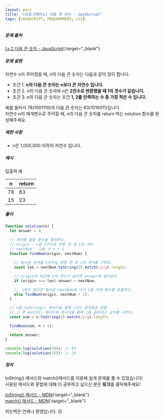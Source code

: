 ```yaml
---
layout: post
title: "[프로그래머스] 다음 큰 숫자 - JavaScript"
tags: [JAVASCRIPT, PROGRAMMERS, LV2]
---
```

##### 문제 출처

[Lv.2 다음 큰 숫자 - JavaScript](https://school.programmers.co.kr/learn/courses/30/lessons/12911?language=javascript){:target="\_blank"}

##### 문제 설명

자연수 n이 주어졌을 때, n의 다음 큰 숫자는 다음과 같이 정의 합니다.

- 조건 1. **n의 다음 큰 숫자는 n보다 큰 자연수 입니다.**
- 조건 2. n의 다음 큰 숫자와 n은 **2진수로 변환했을 때 1의 갯수가 같습니다.**
- 조건 3. n의 다음 큰 숫자는 조건 **1, 2를 만족하는 수 중 가장 작은 수 입니다.**

예를 들어서 78(1001110)의 다음 큰 숫자는 83(1010011)입니다.<br/>
자연수 n이 매개변수로 주어질 때, n의 다음 큰 숫자를 return 하는 solution 함수를 완성해주세요.

##### 제한 사항

- n은 1,000,000 이하의 자연수 입니다.

##### 예시

입출력 예

| n   | return |
| --- | ------ |
| 78  | 83     |
| 15  | 23     |

##### 풀이

```javascript
function solution(n) {
  let answer = 0;

  // 재귀를 돌릴 함수를 정의한다.
  // origin - n을 2진수로 변환 한 후 1의 갯수
  // nextNum - 다음 수 n + 1
  function findNum(origin, nextNum) {
    
    // 들어온 숫자를 2진수로 변환 한 후 1의 갯수를 구한다.
    const len = nextNum.toString(2).match(/1/g).length;

    // origin과 비교해 1의 갯수가 같으면 answer에 넣어준다.
    if (origin === len) answer = nextNum;

    // 그렇지 않으면 들어온 nextNum에 다시 1을 더해 함수를 호출한다.
    else findNum(origin, nextNum + 1);
  }

  // n을 toString() 메서드를 통해 2진수 문자열로 변환
  // 그 후 match() 메서드와 정규식을 통해 1을 걸러내고 길이를 구한다.
  const num = n.toString(2).match(/1/g).length;

  findNum(num, n + 1);

  return answer;
}

console.log(solution(78)); // 83
console.log(solution(15)); // 23
```

##### 정리

toString() 메서드와 match()메서드를 이용해 쉽게 문제를 풀 수 있었습니다!<br/>
사용된 메서드와 문법에 대해 더 공부하고 싶으신 분은 **링크**를 클릭해주세요!

[toString() 메서드 - MDN](https://developer.mozilla.org/ko/docs/Web/JavaScript/Reference/Global_Objects/Number/toString){:target="\_blank"}<br />
[match() 메서드 - MDN](https://developer.mozilla.org/ko/docs/Web/JavaScript/Reference/Global_Objects/String/match){:target="\_blank"}<br />

피드백은 언제나 환영입니다. 😊
